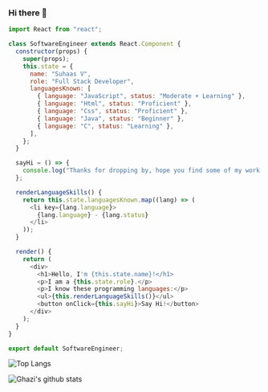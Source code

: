 ### Hi there 👋

```javascript
import React from "react";

class SoftwareEngineer extends React.Component {
  constructor(props) {
    super(props);
    this.state = {
      name: "Suhaas V",
      role: "Full Stack Developer",
      languagesKnown: [
        { language: "JavaScript", status: "Moderate + Learning" },
        { language: "Html", status: "Proficient" },
        { language: "Css", status: "Proficient" },
        { language: "Java", status: "Beginner" },
        { language: "C", status: "Learning" },
      ],
    };
  }

  sayHi = () => {
    console.log("Thanks for dropping by, hope you find some of my work interesting.");
  };

  renderLanguageSkills() {
    return this.state.languagesKnown.map((lang) => (
      <li key={lang.language}>
        {lang.language} - {lang.status}
      </li>
    ));
  }

  render() {
    return (
      <div>
        <h1>Hello, I'm {this.state.name}!</h1>
        <p>I am a {this.state.role}.</p>
        <p>I know these programming languages:</p>
        <ul>{this.renderLanguageSkills()}</ul>
        <button onClick={this.sayHi}>Say Hi!</button>
      </div>
    );
  }
}

export default SoftwareEngineer;
```

![Top Langs](https://github-readme-stats.vercel.app/api/top-langs/?username=suhaasvijay&layout=compact&theme=dark&hide_border=true)

![Ghazi's github stats]([https://github-readme-stats.vercel.app/api?username=suhaasvjiay&show_icons=true&hide_border=true&theme=dark](https://github-readme-stats.vercel.app/api?username=suhaasvijay&show_icons=true&hide_border=true&theme=dark)https://github-readme-stats.vercel.app/api?username=suhaasvijay&show_icons=true&hide_border=true&theme=dark)
